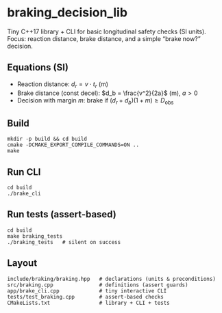 # braking_decision_lib

Tiny C++17 library + CLI for basic longitudinal safety checks (SI units).
Focus: reaction distance, brake distance, and a simple “brake now?” decision.

## Equations (SI)
- Reaction distance: $d_r = v \cdot t_r$ (m)
- Brake distance (const decel): $d_b = \frac{v^2}{2a}$ (m), $a > 0$
- Decision with margin $m$: brake if $(d_r + d_b)(1+m) \ge D_{\text{obs}}$


## Build
```
mkdir -p build && cd build
cmake -DCMAKE_EXPORT_COMPILE_COMMANDS=ON ..
make
```
## Run CLI
```
cd build
./brake_cli
```
## Run tests (assert-based)
```
cd build
make braking_tests
./braking_tests   # silent on success
```
## Layout
```
include/braking/braking.hpp   # declarations (units & preconditions)
src/braking.cpp               # definitions (assert guards)
app/brake_cli.cpp             # tiny interactive CLI
tests/test_braking.cpp        # assert-based checks
CMakeLists.txt                # library + CLI + tests
```
